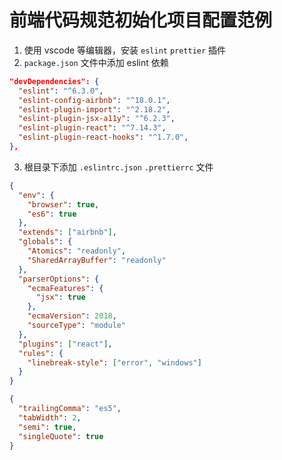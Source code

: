 # 前端代码规范初始化项目配置范例

1. 使用 vscode 等编辑器，安装 `eslint` `prettier` 插件
2. `package.json` 文件中添加 eslint 依赖

```json
"devDependencies": {
  "eslint": "^6.3.0",
  "eslint-config-airbnb": "^18.0.1",
  "eslint-plugin-import": "^2.18.2",
  "eslint-plugin-jsx-a11y": "^6.2.3",
  "eslint-plugin-react": "^7.14.3",
  "eslint-plugin-react-hooks": "^1.7.0",
},
```

3. 根目录下添加 `.eslintrc.json` `.prettierrc` 文件

```json
{
  "env": {
    "browser": true,
    "es6": true
  },
  "extends": ["airbnb"],
  "globals": {
    "Atomics": "readonly",
    "SharedArrayBuffer": "readonly"
  },
  "parserOptions": {
    "ecmaFeatures": {
      "jsx": true
    },
    "ecmaVersion": 2018,
    "sourceType": "module"
  },
  "plugins": ["react"],
  "rules": {
    "linebreak-style": ["error", "windows"]
  }
}
```

```json
{
  "trailingComma": "es5",
  "tabWidth": 2,
  "semi": true,
  "singleQuote": true
}
```
